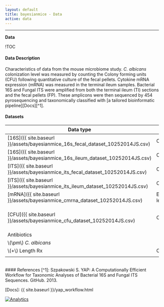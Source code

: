 ```yaml
---
layout: default
title: bayesianmice - Data
active: data
---
```

---

**Data**

!TOC

#### Data Description
Characteristics of data from the mouse microbiome study. _C. albicans_ colonization level was measured by counting the Colony forming units (CFU) following quantitative culture of the fecal pellets. Cytokine mRNA expression (mRNA) was measured in the terminal ileum samples. Bacterial 16S and Fungal ITS were amplified from both the terminal ileum (TI) sections and the fecal pellets (FP). These amplicons were then sequenced by 454 pyrosequencing and taxonomically classified with [a tailored bioinformatic pipeline][Docs][^1].

#### Datasets
| Data type | Original  | Processed | Dimension | GI site|
|----------|--------------------|----------------|-----------|---------------|
| [16S]({{ site.baseurl }}/assets/bayesianmice_16s_fecal_dataset_10252014JS.csv) |Counts | \\(log\\) (Relative abundances) | 344 | Fecal pellets|
| [16S]({{ site.baseurl }}/assets/bayesianmice_16s_ileum_dataset_10252014JS.csv) |Counts | \\(log\\) (Relative abundances) | 344 | Terminal ileum|
| [ITS]({{ site.baseurl }}/assets/bayesianmice_its_fecal_dataset_10252014JS.csv) |Counts | \\(log\\) (Relative abundances) | 109 | Fecal pellets|
| [ITS]({{ site.baseurl }}/assets/bayesianmice_its_ileum_dataset_10252014JS.csv) |Counts | \\(log\\) (Relative abundances) | 109 | Terminal ileum|
| [mRNA]({{ site.baseurl }}/assets/bayesianmice_cmrna_dataset_10252014JS.csv) |Expression levels | \\(log\\) (GAPDH norm.)| 6 | Terminal ileum|
| [CFU]({{ site.baseurl }}/assets/bayesianmice_cfu_dataset_10252014JS.csv) |Counts | \\(log \left( \frac{CFU}{\text{g fecal matter}}\right)\\) |1 | Fecal pellets|
| Antibiotics | | | ||
| \\(\pm\\) _C. albicans_ | | | ||
|\\(+\\) Length Rx| Categorical|Indicators |5 |-|
||||||

<br/>
#### References
[^1]: Szpakowski S. YAP: A Computationally Efficient Workflow for Taxonomic Analyses of Bacterial 16S and Fungal ITS Sequences. GitHub. 2013.


<!--URL-->
[Docs]: {{ site.baseurl }}/yap_workflow.html

<!--Google Analytics Code-->
[![Analytics](https://ga-beacon.appspot.com/UA-59204692-1/bayesianmice/gh-pages/data?pixel)](https://github.com/igrigorik/ga-beacon)
